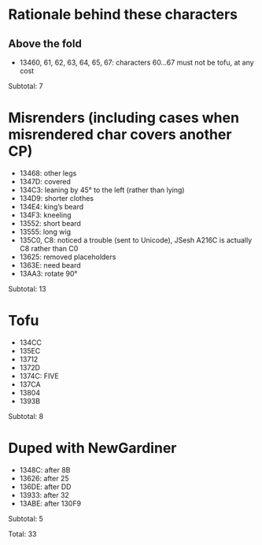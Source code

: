 ﻿# Rationale behind these characters

## Above the fold
- 13460, 61, 62, 63, 64, 65, 67: characters 60…67 must not be tofu, at any cost

Subtotal: 7

# Misrenders (including cases when misrendered char covers another CP)
- 13468: other legs
- 1347D: covered
- 134C3: leaning by 45° to the left (rather than lying)
- 134D9: shorter clothes
- 134E4: king’s beard
- 134F3: kneeling
- 13552: short beard
- 13555: long wig
- 135C0, C8: noticed a trouble (sent to Unicode), JSesh A216C is actually C8 rather than C0
- 13625: removed placeholders
- 1363E: need beard
- 13AA3: rotate 90°

Subtotal: 13

# Tofu
- 134CC
- 135EC
- 13712
- 1372D
- 1374C: FIVE
- 137CA
- 13804
- 1393B

Subtotal: 8

# Duped with NewGardiner
- 1348C: after 8B
- 13626: after 25
- 136DE: after DD
- 13933: after 32
- 13ABE: after 130F9

Subtotal: 5

Total: 33
